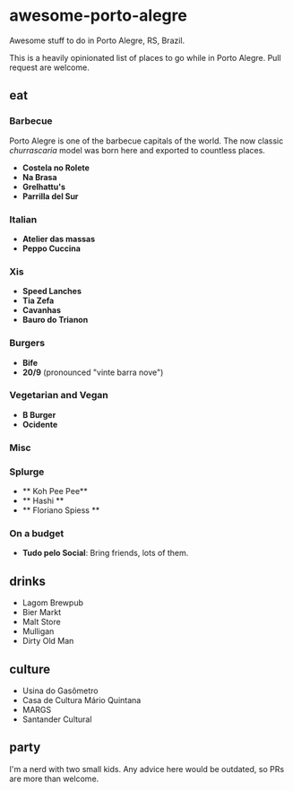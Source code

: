 # awesome-porto-alegre
Awesome stuff to do in Porto Alegre, RS, Brazil.

This is a heavily opinionated list of places to go while in Porto Alegre. Pull request are welcome.

## eat

### Barbecue

Porto Alegre is one of the barbecue capitals of the world. The now classic *churrascaria* model was born here and exported to countless places.

* **Costela no Rolete**
* **Na Brasa**
* **Grelhattu's**
* **Parrilla del Sur**

### Italian

* **Atelier das massas**
* **Peppo Cuccina**

### Xis

* **Speed Lanches**
* **Tia Zefa**
* **Cavanhas**
* **Bauro do Trianon**

### Burgers

* **Bife**
* **20/9** (pronounced "vinte barra nove")

### Vegetarian and Vegan
* **B Burger**
* **Ocidente**

### Misc

### Splurge
* ** Koh Pee Pee**
* ** Hashi **
* ** Floriano Spiess **

### On a budget

* **Tudo pelo Social**: Bring friends, lots of them.

## drinks

* Lagom Brewpub
* Bier Markt
* Malt Store
* Mulligan
* Dirty Old Man

## culture

* Usina do Gasômetro
* Casa de Cultura Mário Quintana
* MARGS
* Santander Cultural

## party

I'm a nerd with two small kids. Any advice here would be outdated, so PRs are more than welcome.
